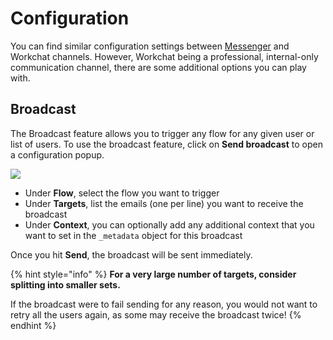 # Configuration

You can find similar configuration settings between [Messenger](../messenger/configuration.md) and Workchat channels. However, Workchat being a professional, internal-only communication channel, there are some additional options you can play with.

## Broadcast

The Broadcast feature allows you to trigger any flow for any given user or list of users. To use the broadcast feature, click on **Send broadcast** to open a configuration popup.

![](../../.gitbook/assets/capture-de-cran-2020-04-20-19.23.15.png)

* Under **Flow**, select the flow you want to trigger
* Under **Targets**, list the emails (one per line) you want to receive the broadcast
* Under **Context**, you can optionally add any additional context that you want to set in the `_metadata` object for this broadcast

Once you hit **Send**, the broadcast will be sent immediately.

{% hint style="info" %}
**For a very large number of targets, consider splitting into smaller sets.**

If the broadcast were to fail sending for any reason, you would not want to retry all the users again, as some may receive the broadcast twice!
{% endhint %}
